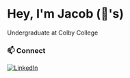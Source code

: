 # Hey, I'm Jacob (🌊's)

Undergraduate at Colby College

### 📫 Connect

<div style="display: flex; flex-direction: column;">
  <a href="https://www.linkedin.com/in/jctjaden/">
    <img src="https://img.shields.io/badge/linkedin-%230077B5.svg?style=for-the-badge&logo=linkedin&logoColor=white" alt="LinkedIn"/>
  </a>
</div>
